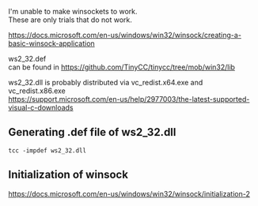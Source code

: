 I'm unable to make winsockets to work.  
These are only trials that do not work.  

https://docs.microsoft.com/en-us/windows/win32/winsock/creating-a-basic-winsock-application

ws2_32.def  
can be found in https://github.com/TinyCC/tinycc/tree/mob/win32/lib

ws2_32.dll is probably distributed via  vc_redist.x64.exe and vc_redist.x86.exe  
https://support.microsoft.com/en-us/help/2977003/the-latest-supported-visual-c-downloads



## Generating .def file of ws2_32.dll
```
tcc -impdef ws2_32.dll
```

## Initialization of winsock
https://docs.microsoft.com/en-us/windows/win32/winsock/initialization-2
